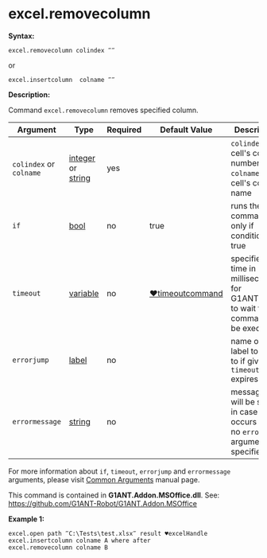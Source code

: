# excel.removecolumn

**Syntax:**

```G1ANT
excel.removecolumn colindex ‴‴ 
```

or 

```G1ANT
excel.insertcolumn  colname ‴‴  
```

**Description:**

Command `excel.removecolumn` removes specified column. 

| Argument | Type | Required | Default Value | Description |
| -------- | ---- | -------- | ------------- | ----------- |
|`colindex` or `colname`|  [integer](https://github.com/G1ANT-Robot/G1ANT.Manual/blob/master/G1ANT-Language/Structures/bool.md)  or [string](https://github.com/G1ANT-Robot/G1ANT.Manual/blob/master/G1ANT-Language/Structures/bool.md) | yes |  | `colindex` - cell's column number, `colname` - cell's column name |
|`if`| [bool](https://github.com/G1ANT-Robot/G1ANT.Manual/blob/master/G1ANT-Language/Structures/bool.md) | no | true | runs the command only if condition is true |
|`timeout`| [variable](https://github.com/G1ANT-Robot/G1ANT.Manual/blob/master/G1ANT-Language/Special-Characters/variable.md) | no | [♥timeoutcommand](https://github.com/G1ANT-Robot/G1ANT.Manual/blob/master/G1ANT-Language/Variables/Special-Variables.md)  | specifies time in milliseconds for G1ANT.Robot to wait for the command to be executed |
|`errorjump`| [label](https://github.com/G1ANT-Robot/G1ANT.Manual/blob/master/G1ANT-Language/Structures/bool.md) | no |  | name of the label to jump to if given `timeout` expires |
|`errormessage`| [string](https://github.com/G1ANT-Robot/G1ANT.Manual/blob/master/G1ANT-Language/Structures/bool.md) | no |  | message that will be shown in case error occurs and no `errorjump` argument is specified |

For more information about `if`, `timeout`, `errorjump` and `errormessage` arguments, please visit [Common Arguments](https://github.com/G1ANT-Robot/G1ANT.Manual/blob/master/G1ANT-Language/Common-Arguments.md)  manual page.

This command is contained in **G1ANT.Addon.MSOffice.dll**.
See: https://github.com/G1ANT-Robot/G1ANT.Addon.MSOffice

**Example 1:**

```G1ANT
excel.open path ‴C:\Tests\test.xlsx‴ result ♥excelHandle
excel.insertcolumn colname A where after
excel.removecolumn colname B
```
